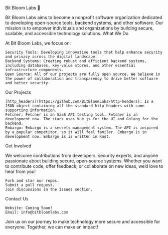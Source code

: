 Bit Bloom Labs 🌱

Bit Bloom Labs aims to become a nonprofit software organization dedicated to developing open-source tools, backend systems, and other software. Our mission is to empower individuals and organizations by building secure, scalable, and accessible technology solutions.
What We Do

At Bit Bloom Labs, we focus on:

    Security Tools: Developing innovative tools that help enhance security and privacy across the digital landscape.
    Backend Systems: Creating robust and efficient backend systems, including databases, key-value stores, and other essential infrastructure components.
    Open Source: All of our projects are fully open source. We believe in the power of collaboration and transparency to drive better software and better security.

Our Projects

    [http_headers](https://github.com/BitBloomLabs/http-headers): Is a JSON object containing all the standard http headers with some supporting information.
    Fetcher: Fetcher is an SaaS API testing tool. Fetcher is in development now. The stack uses Vue.js for the UI and Golang for the backend.
    Embargo: Embargo is a secrets management system. The API is inspired by a popular competitor, so it will feel familer. Embargo is in development now. Embargo is is written in Rust.

Get Involved

We welcome contributions from developers, security experts, and anyone passionate about building secure, open-source systems. Whether you want to contribute code, offer feedback, or collaborate on new ideas, we’d love to hear from you!

    Fork and star our repos.
    Submit a pull request.
    Join discussions in the Issues section.

Contact Us

    Website: Coming Soon!
    Email: info@bitbloomlabs.com

Join us on our journey to make technology more secure and accessible for everyone. Together, we can make an impact!
